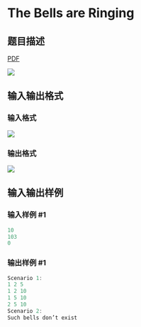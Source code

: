 # The Bells are Ringing

## 题目描述

[problemUrl]: https://uva.onlinejudge.org/index.php?option=com_onlinejudge&Itemid=8&category=243&page=show_problem&problem=3271

[PDF](https://uva.onlinejudge.org/external/121/p12119.pdf)

![](https://cdn.luogu.com.cn/upload/vjudge_pic/UVA12119/d426f489d0aa2f0f82ad77fb10d7409e10b666a5.png)

## 输入输出格式

### 输入格式

![](https://cdn.luogu.com.cn/upload/vjudge_pic/UVA12119/76ccfa87de5609c14180ca108cfed9e641799156.png)

### 输出格式

![](https://cdn.luogu.com.cn/upload/vjudge_pic/UVA12119/b66a23c564a44177642ff11c0712fa650f288ee0.png)

## 输入输出样例

### 输入样例 #1

```cpp
10
103
0
```


### 输出样例 #1

```cpp
Scenario 1:
1 2 5
1 2 10
1 5 10
2 5 10
Scenario 2:
Such bells don’t exist
```


